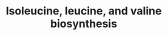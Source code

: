 ---
annotations:
- type: Pathway Ontology
  value: '"valine'
authors:
- J.Heckman
- MaintBot
- Ddigles
- Egonw
- Eweitz
description: ''
last-edited: 2021-05-20
organisms:
- Saccharomyces cerevisiae
redirect_from:
- /index.php/Pathway:WP198
- /instance/WP198
schema-jsonld:
- '@context': https://schema.org/
  '@id': https://wikipathways.github.io/pathways/WP198.html
  '@type': Dataset
  creator:
    '@type': Organization
    name: WikiPathways
  description: ''
  keywords:
  - L-leucine
  - LEU9
  - BAT2
  - Coenzyme A
  - L-Valine
  - NADH
  - NADPH
  - L-glutamate
  - ILV5
  - LEU2
  - LEU4
  - LEU1
  - ILV6
  - ILV1
  - ILV3
  - BAT1
  - ILV2
  - acetyl-CoA
  - L-threonine
  license: CC0
  name: Isoleucine, leucine, and valine biosynthesis
seo: CreativeWork
title: Isoleucine, leucine, and valine biosynthesis
wpid: WP198
---